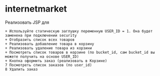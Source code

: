# internetmarket
Реализовать JSP для

    + Используйте статическую заглушку переменную USER_ID = 1. Она будет заменена при подключении security
    + Отобразить список всех товаров
    + Реализовать добавление товара в корзину
    + Реализовать удаление товара из корзини
    + Посмотреть список товаров в корзине (по bucket_id, сам bucket_id вы можете получить на основе USER_ID)
    + Кнопка оформить заказ (реализовать в Корзине)
    7 Посмотреть список заказов (по user_id)
    8 Удалить заказ
